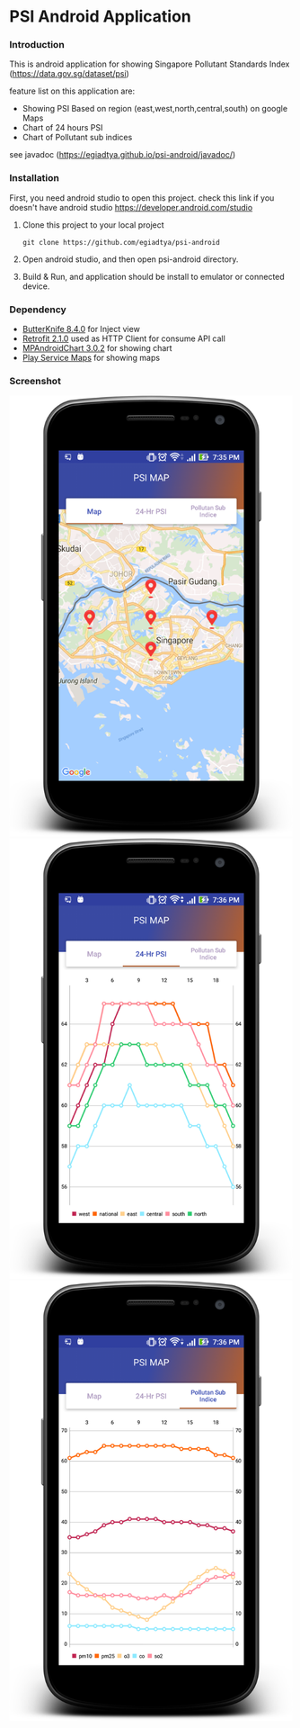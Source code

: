 # PSI Android Application

### Introduction
This is android application for showing Singapore Pollutant Standards Index
(https://data.gov.sg/dataset/psi)

feature list on this application are:

 * Showing PSI Based on region (east,west,north,central,south) on google Maps
 * Chart of 24 hours PSI
 * Chart of Pollutant sub indices
 
 see javadoc (https://egiadtya.github.io/psi-android/javadoc/)

### Installation

First, you need android studio to open this project. check this link if you doesn't have android studio https://developer.android.com/studio
1. Clone this project to your local project

    ```
    git clone https://github.com/egiadtya/psi-android
    ```
2. Open android studio, and then open psi-android directory.
3. Build & Run, and application should be install to emulator or connected device.


### Dependency

 * [ButterKnife 8.4.0](http://jakewharton.github.io/butterknife/) for Inject view
 * [Retrofit 2.1.0](http://square.github.io/retrofit/) used as HTTP Client for consume API call
 * [MPAndroidChart 3.0.2](https://github.com/PhilJay/MPAndroidChart) for showing chart
 * [Play Service Maps](https://developers.google.com/android/guides/setup) for showing maps


### Screenshot
![PSI on Maps](https://github.com/egiadtya/psi-android/blob/master/screenshot/device-2017-07-29-193601.png)
![24Hour PSI Chart](https://github.com/egiadtya/psi-android/blob/master/screenshot/device-2017-07-29-193635.png)
![Pollutant sub indices Chart](https://github.com/egiadtya/psi-android/blob/master/screenshot/device-2017-07-29-193658.png)